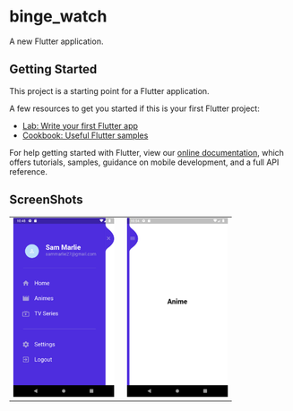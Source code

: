 # binge_watch

A new Flutter application.

## Getting Started

This project is a starting point for a Flutter application.

A few resources to get you started if this is your first Flutter project:

- [Lab: Write your first Flutter app](https://flutter.dev/docs/get-started/codelab)
- [Cookbook: Useful Flutter samples](https://flutter.dev/docs/cookbook)

For help getting started with Flutter, view our
[online documentation](https://flutter.dev/docs), which offers tutorials,
samples, guidance on mobile development, and a full API reference.

## ScreenShots
<table>
  <tr>
    <td><img src="Images/Screenshot_1601270281.png" width="180">&nbsp&nbsp&nbsp&nbsp&nbsp&nbsp<img src="Images/Screenshot_1601270655.png" width="180"></td>
  </tr>
</table>
